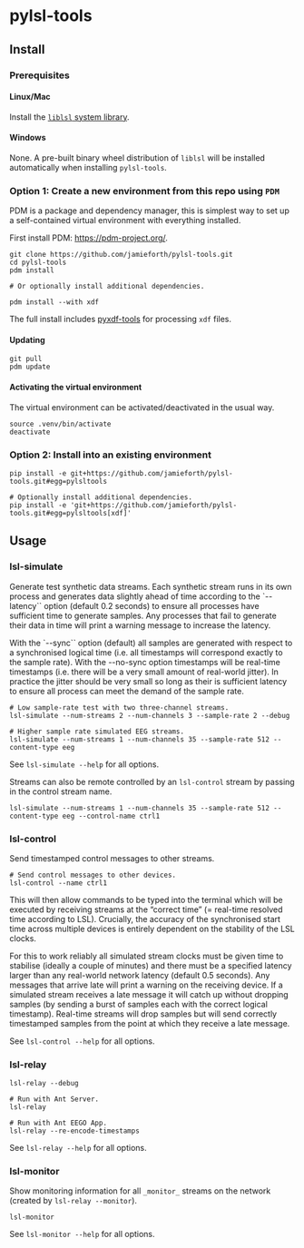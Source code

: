 # pylsl-tools

## Install
### Prerequisites
#### Linux/Mac

Install the [`liblsl` system library](https://github.com/sccn/liblsl).

#### Windows

None. A pre-built binary wheel distribution of `liblsl` will be
installed automatically when installing `pylsl-tools`.

### Option 1: Create a new environment from this repo using `PDM`

PDM is a package and dependency manager, this is simplest way to set
up a self-contained virtual environment with everything installed.

First install PDM: https://pdm-project.org/.

```
git clone https://github.com/jamieforth/pylsl-tools.git
cd pylsl-tools
pdm install

# Or optionally install additional dependencies.

pdm install --with xdf
```

The full install includes
[pyxdf-tools](https://github.com/jamieforth/pyxdf-tools/tree/main) for
processing `xdf` files.

#### Updating

```
git pull
pdm update
```

#### Activating the virtual environment

The virtual environment can be activated/deactivated in the usual way.

```
source .venv/bin/activate
deactivate
```

### Option 2: Install into an existing environment

```
pip install -e git+https://github.com/jamieforth/pylsl-tools.git#egg=pylsltools
```

```
# Optionally install additional dependencies.
pip install -e 'git+https://github.com/jamieforth/pylsl-tools.git#egg=pylsltools[xdf]'
```

## Usage
### lsl-simulate

Generate test synthetic data streams. Each synthetic stream runs in
its own process and generates data slightly ahead of time according to
the `--latency`` option (default 0.2 seconds) to ensure all processes
have sufficient time to generate samples. Any processes that fail to
generate their data in time will print a warning message to increase
the latency.

With the `--sync`` option (default) all samples are generated with
respect to a synchronised logical time (i.e. all timestamps will
correspond exactly to the sample rate). With the --no-sync option
timestamps will be real-time timestamps (i.e. there will be a very
small amount of real-world jitter). In practice the jitter should be
very small so long as their is sufficient latency to ensure all
process can meet the demand of the sample rate.

```
# Low sample-rate test with two three-channel streams.
lsl-simulate --num-streams 2 --num-channels 3 --sample-rate 2 --debug
```

```
# Higher sample rate simulated EEG streams.
lsl-simulate --num-streams 1 --num-channels 35 --sample-rate 512 --content-type eeg
```

See `lsl-simulate --help` for all options.

Streams can also be remote controlled by an `lsl-control` stream by
passing in the control stream name.

```
lsl-simulate --num-streams 1 --num-channels 35 --sample-rate 512 --content-type eeg --control-name ctrl1
```


### lsl-control

Send timestamped control messages to other streams.

```
# Send control messages to other devices.
lsl-control --name ctrl1
```

This will then allow commands to be typed into the terminal which will
be executed by receiving streams at the “correct time” (= real-time
resolved time according to LSL). Crucially, the accuracy of the
synchronised start time across multiple devices is entirely dependent
on the stability of the LSL clocks.

For this to work reliably all simulated stream clocks must be given
time to stabilise (ideally a couple of minutes) and there must be a
specified latency larger than any real-world network latency (default
0.5 seconds). Any messages that arrive late will print a warning on
the receiving device. If a simulated stream receives a late message it
will catch up without dropping samples (by sending a burst of samples
each with the correct logical timestamp).  Real-time streams will drop
samples but will send correctly timestamped samples from the point at
which they receive a late message.

See `lsl-control --help` for all options.

### lsl-relay

```
lsl-relay --debug
```

```
# Run with Ant Server.
lsl-relay
```

```
# Run with Ant EEGO App.
lsl-relay --re-encode-timestamps
```

See `lsl-relay --help` for all options.


### lsl-monitor

Show monitoring information for all `_monitor_` streams on the network
(created by `lsl-relay --monitor`).

```
lsl-monitor
```

See `lsl-monitor --help` for all options.

